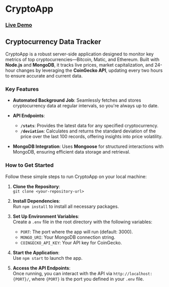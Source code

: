 # **CryptoApp**

### [Live Demo](https://crypto-app-theta-blond.vercel.app/)

## **Cryptocurrency Data Tracker**

CryptoApp is a robust server-side application designed to monitor key metrics of top cryptocurrencies—Bitcoin, Matic, and Ethereum. Built with **Node.js** and **MongoDB**, it tracks live prices, market capitalization, and 24-hour changes by leveraging the **CoinGecko API**, updating every two hours to ensure accurate and current data.

### **Key Features**

- **Automated Background Job**: Seamlessly fetches and stores cryptocurrency data at regular intervals, so you're always up to date.
  
- **API Endpoints**:
  - **`/stats`**: Provides the latest data for any specified cryptocurrency.
  - **`/deviation`**: Calculates and returns the standard deviation of the price over the last 100 records, offering insights into price volatility.
  
- **MongoDB Integration**: Uses **Mongoose** for structured interactions with MongoDB, ensuring efficient data storage and retrieval.

### **How to Get Started**

Follow these simple steps to run CryptoApp on your local machine:

1. **Clone the Repository**:  
   `git clone <your-repository-url>`

2. **Install Dependencies**:  
   Run `npm install` to install all necessary packages.

3. **Set Up Environment Variables**:  
   Create a `.env` file in the root directory with the following variables:
   - `PORT`: The port where the app will run (default: 3000).
   - `MONGO_URI`: Your MongoDB connection string.
   - `COINGECKO_API_KEY`: Your API key for CoinGecko.

4. **Start the Application**:  
   Use `npm start` to launch the app.

5. **Access the API Endpoints**:  
   Once running, you can interact with the API via `http://localhost:{PORT}/`, where `{PORT}` is the port you defined in your `.env` file.

